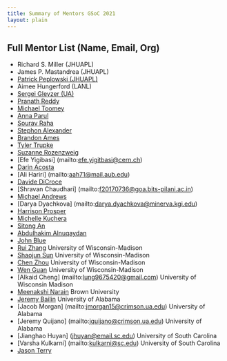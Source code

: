 ```yaml
---
title: Summary of Mentors GSoC 2021
layout: plain
---
```


## Full Mentor List (Name, Email, Org)

  * Richard S. Miller (JHUAPL)
  * James P. Mastandrea (JHUAPL)
  * [Patrick Peplowski (JHUAPL)](mailto:Patrick.Peplowski@jhuapl.edu)
  * Aimee Hungerford (LANL)
  * [Sergei Gleyzer (UA)](mailto:Sergei.Gleyzer@cern.ch)
  * [Pranath Reddy](mailto:f20160572@hyderabad.bits-pilani.ac.in)
  * [Michael Toomey](mailto:michael_toomey@brown.edu)
  * [Anna Parul](mailto:hparul@crimson.ua.edu) 
  * [Sourav Raha](mailto:souravraha@ufl.edu)
  * [Stephon Alexander](mailto:stephon_alexander@brown.edu)
  * [Brandon Ames](mailto:bpames@ua.edu) 
  * [Tyler Trupke ](mailto:ttrupke@crimson.ua.edu)
  * [Suzanne Rozenzweig](mailto:srhelfrich@ufl.edu)
  * [Efe Yigibasi] (mailto:efe.yigitbasi@cern.ch)
  * [Darin Acosta](mailto:acostad@ufl.edu)
  * [Ali Hariri] (mailto:aah71@mail.aub.edu)
  * [Davide DiCroce](mailto:davide.di.croce@cern.ch) 
  * [Shravan Chaudhari] (mailto:f20170736@goa.bits-pilani.ac.in)
  * [Michael Andrews](mailto:michael.andrews@cern.ch)
  * [Darya Dyachkova] (mailto:darya.dyachkova@minerva.kgi.edu)
  * [Harrison Prosper](mailto:harry@hep.fsu.edu)
  * [Michelle Kuchera](mailto:mikuchera@davidson.edu) 
  * [Sitong An](mailto:s.an@cern.ch)
  * [Abdulhakim Alnuqaydan](mailto:aal700@uky.edu)
  * [John Blue](mailto:joblue@davidson.edu) 
  * [Rui Zhang](mailto:rui.zhang@cern.ch) University of Wisconsin-Madison
  * [Shaojun Sun](mailto:shaojun.sun@cern.ch) University of Wisconsin-Madison
  * [Chen Zhou](mailto:chen.zhou@cern.ch) University of Wisconsin-Madison
  * [Wen Guan](mailto:wen.guan@cern.ch) University of Wisconsin-Madison
  * [Alkaid Cheng] (mailto:lung9675420@gmail.com) University of Wisconsin Madison
  * [Meenakshi Narain](mailto:meenakshi_narain@brown.edu) Brown University
  * [Jeremy Bailin](mailto:jbailin@ua.edu) University of Alabama
  * [Jacob Morgan] (mailto:jmorgan15@crimson.ua.edu) University of Alabama
  * [Jeremy Quijano] (mailto:jquijano@crimson.ua.edu) University of Alabama
  * [Jianghao Huyan] (jhuyan@email.sc.edu) University of South Carolina
  * [Varsha Kulkarni] (mailto:kulkarni@sc.edu) University of South Carolina
  * [Jason Terry](mailto:jpterry@uga.edu)  



<!-- * Darin Acosta [acostad@ufl.edu](mailto:acostad@ufl.edu) University of Florida
* Stephon Alexander [stephon_alexander@brown.edu ](mailto:stephon_alexander@brown.edu ) Brown University
* Sitong An [s.an@cern.ch](mailto:s.an@cern.ch) CERN
* Michael Andrews [michael.andrews@cern.ch](mailto:michael.andrews@cern.ch) CERN	
* Sergei Gleyzer [Sergei.Gleyzer@cern.ch](mailto:Sergei.Gleyzer@cern.ch) University of Alabama
* Wen Guan [wen.guan@cern.ch](mailto:wen.guan@cern.ch) University of Wisconsin-Madison
* Mujeon Kim [pq8556@ufl.edu](mailto:pq8556@ufl.edu) University of Florida
* Patrick Peplowski [Patrick.Peplowski@jhuapl.edu](mailto:Patrick.Peplowski@jhuapl.edu) JHUAPL
* Harrison Prosper [harry@hep.fsu.edu](mailto:harry@hep.fsu.edu) FSU
* Shaojun Sun [shaojun.sun@cern.ch](mailto:shaojun.sun@cern.ch) University of Wisconsin-Madison
* Michael Toomey [michael_toomey@brown.edu](mailto:michael_toomey@brown.edu) Brown University
* Emanuele Usai [Emanuele.Usai@cern.ch](mailto:Emanuele.Usai@cern.ch) Brown University
* Chen Zhou [chen.zhou@cern.ch](mailto:chen.zhou@cern.ch) University of Wisconsin-Madison -->
